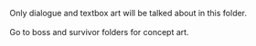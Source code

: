 Only dialogue and textbox art will be talked about in this folder.</br>
</br>
Go to boss and survivor folders for concept art.
